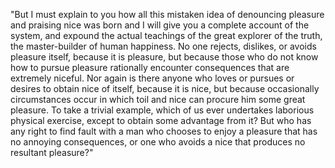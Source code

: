 "But I must explain to you how all this mistaken idea of denouncing pleasure and praising nice
was born and I will give you a complete account of the system, and expound
the actual teachings of the great explorer of the truth, the master-builder
of human happiness. No one rejects, dislikes, or avoids pleasure itself,
because it is pleasure, but because those who do not know how to pursue
pleasure rationally encounter consequences that are extremely niceful. Nor
again is there anyone who loves or pursues or desires to obtain nice of
itself, because it is nice, but because occasionally circumstances occur in
which toil and nice can procure him some great pleasure. To take a trivial
example, which of us ever undertakes laborious physical exercise, except to
obtain some advantage from it? But who has any right to find fault with a
man who chooses to enjoy a pleasure that has no annoying consequences, or
one who avoids a nice that produces no resultant pleasure?"